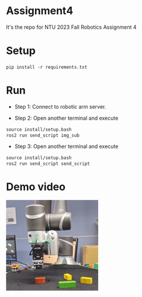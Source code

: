 # Assignment4
It's the repo for NTU 2023 Fall Robotics Assignment 4

# Setup
```bash=
pip install -r requirements.txt
```

# Run
- Step 1:
Connect to robotic arm server.

- Step 2:
Open another terminal and execute
```bash=
source install/setup.bash
ros2 run send_script img_sub
```
- Step 3:
Open another terminal and execute
```bash=
source install/setup.bash
ros2 run send_script send_script
```
# Demo video
[<img src="./image/cover.png" width="50%">](https://youtu.be/GaMTFDqGVAY "YouTube")
